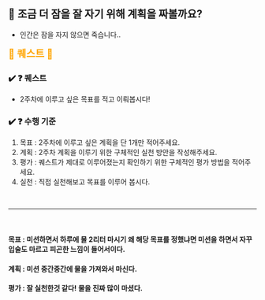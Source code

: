 ## 🚀 조금 더 잠을 잘 자기 위해 계획을 짜볼까요?
- 인간은 잠을 자지 않으면 죽습니다..


<h2 style="font-size:20px; color:orange; display: inline;">📜 퀘스트 📜</h2>

### ✔️ ❓ 퀘스트
- 2주차에 이루고 싶은 목표를 적고 이뤄봅시다!

### ✔️ ❓ 수행 기준

1. 목표 : 2주차에 이루고 싶은 계획을 단 1개만 적어주세요.
2. 계획 : 2주차 계획을 이루기 위한 구체적인 실천 방안을 작성해주세요.
3. 평가 : 퀘스트가 제대로 이루어졌는지 확인하기 위한 구체적인 평가 방법을 적어주세요.
4. 실천 : 직접 실천해보고 목표를 이루어 봅시다.

<br/>

------------------

<br/>

#### **목표** : 미션하면서 하루에 물 2리터 마시기 왜 해당 목표를 정했냐면 미션을 하면서 자꾸 입술도 마르고 피곤한 느낌이 들어서이다.
#### **계획** : 미션 중간중간에 물을 가져와서 마신다.
#### **평가** : 잘 실천한것 같다! 물을 진짜 많이 마셨다.

